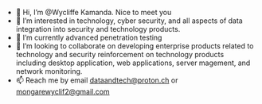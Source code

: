 - 👋 Hi, I’m @Wycliffe Kamanda. Nice to meet you
- 👀 I’m interested in technology, cyber security, and all aspects of data integration into security and technology products.
- 🌱 I’m currently advanced penetration testing 
- 💞️ I’m looking to collaborate on developing enterprise products related to technology and security
      reinforcement on technology products including desktop application, web applications, server magement, and network monitoring.
- 📫 Reach me by email dataandtech@proton.ch or mongarewyclif2@gmail.com 

<!---
Wyclefo/Wyclefo is a ✨ special ✨ repository because its `README.md` (this file) appears on your GitHub profile.
You can click the Preview link to take a look at your changes.
--->
